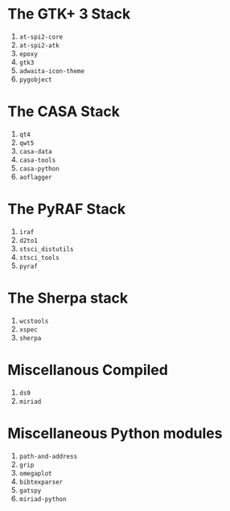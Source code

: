 The GTK+ 3 Stack
================

1. `at-spi2-core`
1. `at-spi2-atk`
1. `epoxy`
1. `gtk3`
1. `adwaita-icon-theme`
1. `pygobject`


The CASA Stack
==============

1. `qt4`
1. `qwt5`
1. `casa-data`
1. `casa-tools`
1. `casa-python`
1. `aoflagger`


The PyRAF Stack
===============

1. `iraf`
1. `d2to1`
1. `stsci_distutils`
1. `stsci_tools`
1. `pyraf`


The Sherpa stack
================

1. `wcstools`
1. `xspec`
1. `sherpa`


Miscellanous Compiled
=====================

1. `ds9`
1. `miriad`


Miscellaneous Python modules
============================

1. `path-and-address`
1. `grip`
1. `omegaplot`
1. `bibtexparser`
1. `gatspy`
1. `miriad-python`
